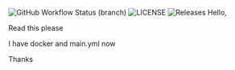 ![GitHub Workflow Status (branch)](https://img.shields.io/github/actions/workflow/status/vladkoisnych/sem/main.yml?branch=master)
![![LICENSE](https://img.shields.io/github/license/vladkoisnych/sem.svg?style=flat-square)](https://github.com/<github-username>/sem/blob/master/LICENSE)
![![Releases](https://img.shields.io/github/release/vladkoisnych/sem/all.svg?style=flat-square)](https://github.com/<github-username>/sem/releases)
Hello,

Read this please

I have docker and main.yml now

Thanks